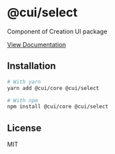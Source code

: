 # @cui/select
Component of Creation UI package

[View Documentation](https://creation-ui.dev/)

## Installation

```bash
# With yarn
yarn add @cui/core @cui/select

# With npm
npm install @cui/core @cui/select
```

## License

MIT
